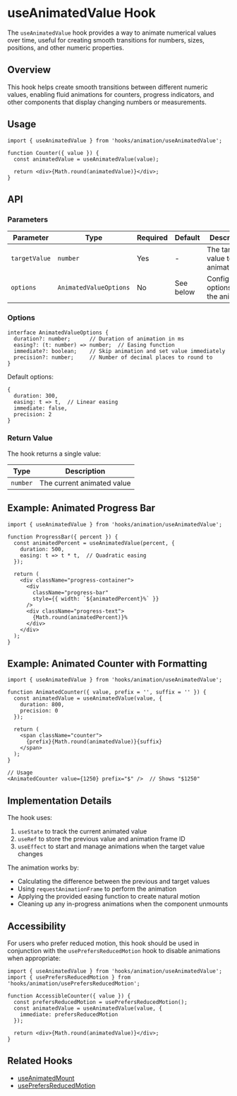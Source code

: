 # useAnimatedValue Hook

The `useAnimatedValue` hook provides a way to animate numerical values over time, useful for creating smooth transitions for numbers, sizes, positions, and other numeric properties.

## Overview

This hook helps create smooth transitions between different numeric values, enabling fluid animations for counters, progress indicators, and other components that display changing numbers or measurements.

## Usage

```tsx
import { useAnimatedValue } from 'hooks/animation/useAnimatedValue';

function Counter({ value }) {
  const animatedValue = useAnimatedValue(value);
  
  return <div>{Math.round(animatedValue)}</div>;
}
```

## API

### Parameters

| Parameter | Type | Required | Default | Description |
|-----------|------|----------|---------|-------------|
| `targetValue` | `number` | Yes | - | The target value to animate to |
| `options` | `AnimatedValueOptions` | No | See below | Configuration options for the animation |

### Options

```tsx
interface AnimatedValueOptions {
  duration?: number;      // Duration of animation in ms
  easing?: (t: number) => number;  // Easing function
  immediate?: boolean;    // Skip animation and set value immediately
  precision?: number;     // Number of decimal places to round to
}
```

Default options:

```tsx
{
  duration: 300,
  easing: t => t,  // Linear easing
  immediate: false,
  precision: 2
}
```

### Return Value

The hook returns a single value:

| Type | Description |
|------|-------------|
| `number` | The current animated value |

## Example: Animated Progress Bar

```tsx
import { useAnimatedValue } from 'hooks/animation/useAnimatedValue';

function ProgressBar({ percent }) {
  const animatedPercent = useAnimatedValue(percent, {
    duration: 500,
    easing: t => t * t,  // Quadratic easing
  });
  
  return (
    <div className="progress-container">
      <div 
        className="progress-bar"
        style={{ width: `${animatedPercent}%` }}
      />
      <div className="progress-text">
        {Math.round(animatedPercent)}%
      </div>
    </div>
  );
}
```

## Example: Animated Counter with Formatting

```tsx
import { useAnimatedValue } from 'hooks/animation/useAnimatedValue';

function AnimatedCounter({ value, prefix = '', suffix = '' }) {
  const animatedValue = useAnimatedValue(value, {
    duration: 800,
    precision: 0
  });
  
  return (
    <span className="counter">
      {prefix}{Math.round(animatedValue)}{suffix}
    </span>
  );
}

// Usage
<AnimatedCounter value={1250} prefix="$" />  // Shows "$1250"
```

## Implementation Details

The hook uses:

1. `useState` to track the current animated value
2. `useRef` to store the previous value and animation frame ID
3. `useEffect` to start and manage animations when the target value changes

The animation works by:
- Calculating the difference between the previous and target values
- Using `requestAnimationFrame` to perform the animation
- Applying the provided easing function to create natural motion
- Cleaning up any in-progress animations when the component unmounts

## Accessibility

For users who prefer reduced motion, this hook should be used in conjunction with the `usePrefersReducedMotion` hook to disable animations when appropriate:

```tsx
import { useAnimatedValue } from 'hooks/animation/useAnimatedValue';
import { usePrefersReducedMotion } from 'hooks/animation/usePrefersReducedMotion';

function AccessibleCounter({ value }) {
  const prefersReducedMotion = usePrefersReducedMotion();
  const animatedValue = useAnimatedValue(value, {
    immediate: prefersReducedMotion
  });
  
  return <div>{Math.round(animatedValue)}</div>;
}
```

## Related Hooks

- [useAnimatedMount](./useAnimatedMount.md)
- [usePrefersReducedMotion](./usePrefersReducedMotion.md) 